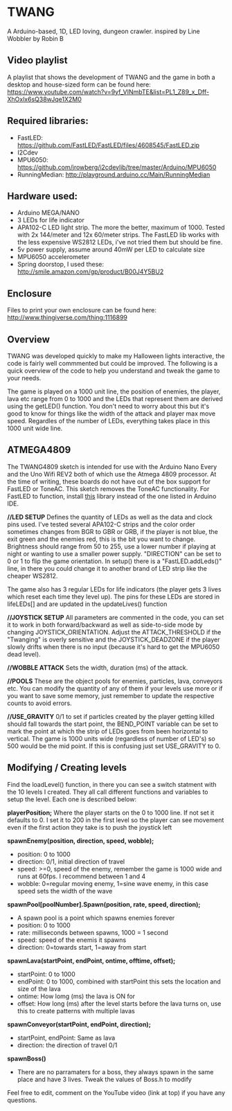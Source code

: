 # TWANG
A Arduino-based, 1D, LED loving, dungeon crawler. inspired by Line Wobbler by Robin B

## Video playlist
A playlist that shows the development of TWANG and the game in both a desktop and house-sized form can be found here: https://www.youtube.com/watch?v=9yf_VINmbTE&list=PL1_Z89_x_Dff-XhOxlx6sQ38wJqe1X2M0

## Required libraries:
* FastLED: https://github.com/FastLED/FastLED/files/4608545/FastLED.zip
* I2Cdev
* MPU6050: https://github.com/jrowberg/i2cdevlib/tree/master/Arduino/MPU6050
* RunningMedian: http://playground.arduino.cc/Main/RunningMedian

## Hardware used:
* Arduino MEGA/NANO
* 3 LEDs for life indicator
* APA102-C LED light strip. The more the better, maximum of 1000. Tested with 2x 144/meter and 12x 60/meter strips. The FastLED lib works with the less expensive WS2812 LEDs, i've not tried them but should be fine.
* 5v power supply, assume around 40mW per LED to calculate size
* MPU6050 accelerometer
* Spring doorstop, I used these: http://smile.amazon.com/gp/product/B00J4Y5BU2

## Enclosure
Files to print your own enclosure can be found here: http://www.thingiverse.com/thing:1116899

## Overview
TWANG was developed quickly to make my Halloween lights interactive, the code is fairly well commmented but could be improved. The following is a quick overview of the code to help you understand and tweak the game to your needs.

The game is played on a 1000 unit line, the position of enemies, the player, lava etc range from 0 to 1000 and the LEDs that represent them are derived using the getLED() function. You don't need to worry about this but it's good to know for things like the width of the attack and player max move speed. Regardles of the number of LEDs, everything takes place in this 1000 unit wide line.

## ATMEGA4809
The TWANG4809 sketch is intended for use with the Arduino Nano Every and the Uno Wifi REV2 both of which use the Atmega 4809 processor.
At the time of writing, these boards do not have out of the box support for FastLED or ToneAC.
This sketch removes the ToneAC functionality.
For FastLED to function, install [this](https://github.com/FastLED/FastLED/files/4608545/FastLED.zip) library instead of the one listed in Arduino IDE.

**//LED SETUP** Defines the quantity of LEDs as well as the data and clock pins used. I've tested several APA102-C strips and the color order sometimes changes from BGR to GBR or GRB, if the player is not blue, the exit green and the enemies red, this is the bit you want to change. Brightness should range from 50 to 255, use a lower number if playing at night or wanting to use a smaller power supply. "DIRECTION" can be set to 0 or 1 to flip the game orientation. In setup() there is a "FastLED.addLeds()" line, in there you could change it to another brand of LED strip like the cheaper WS2812.

The game also has 3 regular LEDs for life indicators (the player gets 3 lives which reset each time they level up). The pins for these LEDs are stored in lifeLEDs[] and are updated in the updateLives() function

**//JOYSTICK SETUP** All parameters are commented in the code, you can set it to work in both forward/backward as well as side-to-side mode by changing JOYSTICK_ORIENTATION. Adjust the ATTACK_THRESHOLD if the "Twanging" is overly sensitive and the JOYSTICK_DEADZONE if the player slowly drifts when there is no input (because it's hard to get the MPU6050 dead level).

**//WOBBLE ATTACK** Sets the width, duration (ms) of the attack.

**//POOLS** These are the object pools for enemies, particles, lava, conveyors etc. You can modify the quantity of any of them if your levels use more or if you want to save some memory, just remember to update the respective counts to avoid errors.

**//USE_GRAVITY** 0/1 to set if particles created by the player getting killed should fall towards the start point, the BEND_POINT variable can be set to mark the point at which the strip of LEDs goes from been horizontal to vertical. The game is 1000 units wide (regardless of number of LED's) so 500 would be the mid point. If this is confusing just set USE_GRAVITY to 0.

## Modifying / Creating levels
Find the loadLevel() function, in there you can see a switch statment with the 10 levels I created. They all call different functions and variables to setup the level. Each one is described below:

**playerPosition;** Where the player starts on the 0 to 1000 line. If not set it defaults to 0. I set it to 200 in the first level so the player can see movement even if the first action they take is to push the joystick left

**spawnEnemy(position, direction, speed, wobble);**
* position: 0 to 1000
* direction: 0/1, initial direction of travel
* speed: >=0, speed of the enemy, remember the game is 1000 wide and runs at 60fps. I recommend between 1 and 4
* wobble: 0=regular moving enemy, 1=sine wave enemy, in this case speed sets the width of the wave

**spawnPool[poolNumber].Spawn(position, rate, speed, direction);**
* A spawn pool is a point which spawns enemies forever
* position: 0 to 1000
* rate: milliseconds between spawns, 1000 = 1 second
* speed: speed of the enemis it spawns
* direction: 0=towards start, 1=away from start

**spawnLava(startPoint, endPoint, ontime, offtime, offset);**
* startPoint: 0 to 1000
* endPoint: 0 to 1000, combined with startPoint this sets the location and size of the lava
* ontime: How lomg (ms) the lava is ON for
* offset: How long (ms) after the level starts before the lava turns on, use this to create patterns with multiple lavas

**spawnConveyor(startPoint, endPoint, direction);**
* startPoint, endPoint: Same as lava
* direction: the direction of travel 0/1

**spawnBoss()**
* There are no parramaters for a boss, they always spawn in the same place and have 3 lives. Tweak the values of Boss.h to modify

Feel free to edit, comment on the YouTube video (link at top) if you have any questions.
